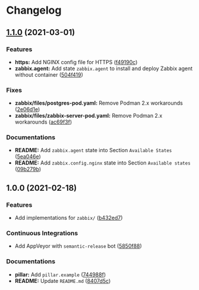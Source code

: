 # Changelog

## [1.1.0](https://github.com/extra2000/zabbix-formula/compare/v1.0.0...v1.1.0) (2021-03-01)


### Features

* **https:** Add NGINX config file for HTTPS ([f49190c](https://github.com/extra2000/zabbix-formula/commit/f49190c2f1ef1ad1687cb9c055b4296905ffb6f0))
* **zabbix.agent:** Add state `zabbix.agent` to install and deploy Zabbix agent without container ([504f419](https://github.com/extra2000/zabbix-formula/commit/504f4196ad7606ce2259c90bd7db8e99c2156930))


### Fixes

* **zabbix/files/postgres-pod.yaml:** Remove Podman 2.x workarounds ([2e06d1e](https://github.com/extra2000/zabbix-formula/commit/2e06d1ee3a896717f817a659d4e15a1978225b53))
* **zabbix/files/zabbix-server-pod.yaml:** Remove Podman 2.x workarounds ([ac69f3f](https://github.com/extra2000/zabbix-formula/commit/ac69f3f93a90610363b64e0da4274a14d02c59e5))


### Documentations

* **README:** Add `zabbix.agent` state into Section `Available States` ([5ea046e](https://github.com/extra2000/zabbix-formula/commit/5ea046ed89e1c92b9dbaa85aff74aeea7c269694))
* **README:** Add `zabbix.config.nginx` state into Section `Available states` ([09b279b](https://github.com/extra2000/zabbix-formula/commit/09b279b1011bd780f1ca02abd956dfbce1ad1285))

## 1.0.0 (2021-02-18)


### Features

* Add implementations for `zabbix/` ([b432ed7](https://github.com/extra2000/zabbix-formula/commit/b432ed7b4a1de66846257dc8450e5b964a9a7018))


### Continuous Integrations

* Add AppVeyor with `semantic-release` bot ([5850f88](https://github.com/extra2000/zabbix-formula/commit/5850f88bbf05cddd94b1a6d2a9eac1ecda3dc3f5))


### Documentations

* **pillar:** Add `pillar.example` ([744988f](https://github.com/extra2000/zabbix-formula/commit/744988f9c7bc4522d0123b1fef9f4a518c7bd131))
* **README:** Update `README.md` ([8407d5c](https://github.com/extra2000/zabbix-formula/commit/8407d5c070feef0cda659a2915018192a32f7009))
